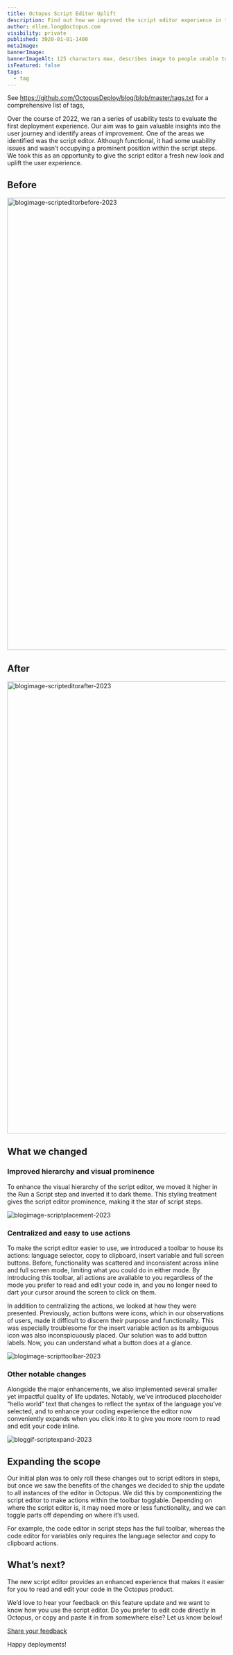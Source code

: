 ```yaml
---
title: Octopus Script Editor Uplift
description: Find out how we improved the script editor experience in the Octopus Deploy product.
author: ellen.long@octopus.com
visibility: private
published: 3020-01-01-1400
metaImage: 
bannerImage: 
bannerImageAlt: 125 characters max, describes image to people unable to see it.
isFeatured: false
tags: 
  - tag
---
```


See https://github.com/OctopusDeploy/blog/blob/master/tags.txt for a comprehensive list of tags,

Over the course of 2022, we ran a series of usability tests to evaluate the first deployment experience. Our aim was to gain valuable insights into the user journey and identify areas of improvement. One of the areas we identified was the script editor. Although functional, it had some usability issues and wasn’t occupying a prominent position within the script steps. We took this as an opportunity to give the script editor a fresh new look and uplift the user experience.


## Before
<img width="1042" alt="blogimage-scripteditorbefore-2023" src="https://github.com/OctopusDeploy/blog/assets/80728059/12dc26da-b0f8-4a35-bc04-8c9cd86e9538">


## After
<img width="1042" alt="blogimage-scripteditorafter-2023" src="https://github.com/OctopusDeploy/blog/assets/80728059/7d2149a7-b58f-49ed-b424-de58bb27ba04">


## What we changed

### Improved hierarchy and visual prominence
To enhance the visual hierarchy of the script editor, we moved it higher in the Run a Script step and inverted it to dark theme. This styling treatment gives the script editor prominence, making it the star of script steps.

![blogimage-scriptplacement-2023](https://github.com/OctopusDeploy/blog/assets/80728059/4becc8a8-d190-4310-9a97-11b300ee1872)


### Centralized and easy to use actions
To make the script editor easier to use, we introduced a toolbar to house its actions: language selector, copy to clipboard, insert variable and full screen buttons. Before, functionality was scattered and inconsistent across inline and full screen mode, limiting what you could do in either mode. By introducing this toolbar, all actions are available to you regardless of the mode you prefer to read and edit your code in, and you no longer need to dart your cursor around the screen to click on them.

In addition to centralizing the actions, we looked at how they were presented. Previously, action buttons were icons, which in our observations of users, made it difficult to discern their purpose and functionality. This was especially troublesome for the insert variable action as its ambiguous icon was also inconspicuously placed. Our solution was to add button labels. Now, you can understand what a button does at a glance.

![blogimage-scripttoolbar-2023](https://github.com/OctopusDeploy/blog/assets/80728059/e25279ea-7d3c-4afb-8fcb-77ba72705d99)


### Other notable changes
Alongside the major enhancements, we also implemented several smaller yet impactful quality of life updates. Notably, we’ve introduced placeholder “hello world” text that changes to reflect the syntax of the language you’ve selected, and to enhance your coding experience the editor now conveniently expands when you click into it to give you more room to read and edit your code inline.

![bloggif-scriptexpand-2023](https://github.com/OctopusDeploy/blog/assets/80728059/3e05afd0-8d7b-44e6-9c61-15ed2f7b9ecd)


## Expanding the scope
Our initial plan was to only roll these changes out to script editors in steps, but once we saw the benefits of the changes we decided to ship the update to all instances of the editor in Octopus. We did this by componentizing the script editor to make actions within the toolbar togglable. Depending on where the script editor is, it may need more or less functionality, and we can toggle parts off depending on where it’s used. 

For example, the code editor in script steps has the full toolbar, whereas the code editor for variables only requires the language selector and copy to clipboard actions.

## What’s next?

The new script editor provides an enhanced experience that makes it easier for you to read and edit your code in the Octopus product. 

We’d love to hear your feedback on this feature update and we want to know how you use the script editor. Do you prefer to edit code directly in Octopus, or copy and paste it in from somewhere else? Let us know below!

<span><a class="btn btn-success" href="https://octopusdeploy.typeform.com/to/bJfRWHyf" target="_blank">Share your feedback</a></span>

Happy deployments!
